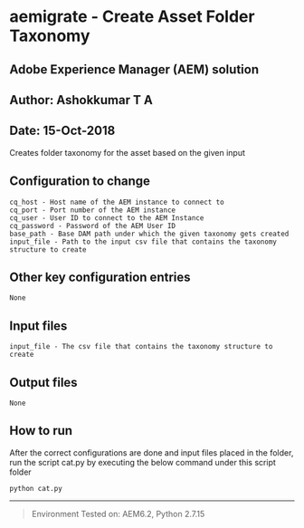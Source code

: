 # aemigrate - Create Asset Folder Taxonomy 
## Adobe Experience Manager (AEM) solution
## Author: Ashokkumar T A								
## Date: 15-Oct-2018

Creates folder taxonomy for the asset based on the given input

## Configuration to change
```
cq_host - Host name of the AEM instance to connect to 
cq_port - Port number of the AEM instance
cq_user - User ID to connect to the AEM Instance	
cq_password - Password of the AEM User ID
base_path - Base DAM path under which the given taxonomy gets created
input_file - Path to the input csv file that contains the taxonomy structure to create
```

## Other key configuration entries
```
None
```

## Input files
```
input_file - The csv file that contains the taxonomy structure to create
```

## Output files
```
None
```

## How to run
After the correct configurations are done and input files placed in the folder, run the script cat.py by executing the below command under this script folder
```
python cat.py 
```

---
> Environment Tested on:  AEM6.2, Python 2.7.15 
